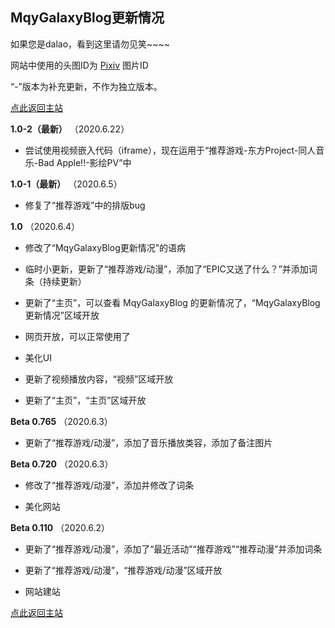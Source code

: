 ## MqyGalaxyBlog更新情况

如果您是dalao，看到这里请勿见笑~~~~

网站中使用的头图ID为 [Pixiv](https://www.pixiv.net/) 图片ID

“-”版本为补充更新，不作为独立版本。

[点此返回主站](https://mqygalaxy.github.io/MqyGalaxyBlog.github.io/)

**1.0-2（最新）**
（2020.6.22）

- 尝试使用视频嵌入代码（iframe），现在运用于“推荐游戏-东方Project-同人音乐-Bad Apple!!-影绘PV”中

**1.0-1（最新）**
（2020.6.5）

- 修复了“推荐游戏”中的排版bug

**1.0**
（2020.6.4）

- 修改了“MqyGalaxyBlog更新情况”的语病

- 临时小更新，更新了“推荐游戏/动漫”，添加了“EPIC又送了什么？”并添加词条（持续更新）

- 更新了“主页”，可以查看 MqyGalaxyBlog 的更新情况了，“MqyGalaxyBlog更新情况”区域开放

- 网页开放，可以正常使用了

- 美化UI

- 更新了视频播放内容，“视频”区域开放

- 更新了“主页”，“主页”区域开放

**Beta 0.765**
（2020.6.3）

- 更新了“推荐游戏/动漫”，添加了音乐播放类容，添加了备注图片

**Beta 0.720**
（2020.6.3）
- 修改了“推荐游戏/动漫”，添加并修改了词条

- 美化网站

**Beta 0.110**
（2020.6.2）

- 更新了“推荐游戏/动漫”，添加了“最近活动”“推荐游戏”“推荐动漫”并添加词条

- 更新了“推荐游戏/动漫”，“推荐游戏/动漫”区域开放

- 网站建站

[点此返回主站](https://mqygalaxy.github.io/MqyGalaxyBlog.github.io/)
